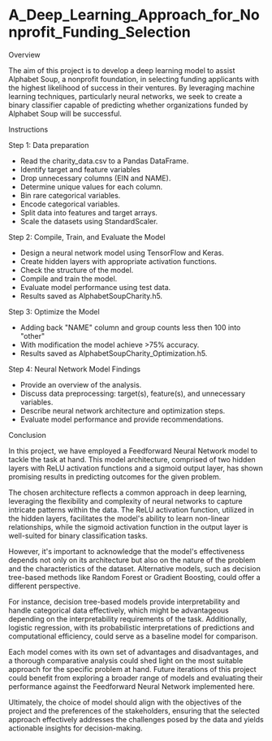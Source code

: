 # A_Deep_Learning_Approach_for_Nonprofit_Funding_Selection

Overview

The aim of this project is to develop a deep learning model to assist Alphabet Soup, a nonprofit foundation, in selecting funding applicants with the highest likelihood of success in their ventures. By leveraging machine learning techniques, particularly neural networks, we seek to create a binary classifier capable of predicting whether organizations funded by Alphabet Soup will be successful.

Instructions

Step 1: Data preparation
* Read the charity_data.csv to a Pandas DataFrame.
* Identify target and feature variables
* Drop unnecessary columns (EIN and NAME).
* Determine unique values for each column.
* Bin rare categorical variables.
* Encode categorical variables.
* Split data into features and target arrays.
* Scale the datasets using StandardScaler.

Step 2: Compile, Train, and Evaluate the Model
* Design a neural network model using TensorFlow and Keras.
* Create hidden layers with appropriate activation functions.
* Check the structure of the model.
* Compile and train the model.
* Evaluate model performance using test data.
* Results saved as AlphabetSoupCharity.h5.

Step 3: Optimize the Model
* Adding back "NAME" column and group counts less then 100 into "other"
* With modification the model achieve >75% accuracy.
* Results saved as AlphabetSoupCharity_Optimization.h5.

Step 4: Neural Network Model Findings
* Provide an overview of the analysis.
* Discuss data preprocessing: target(s), feature(s), and unnecessary variables.
* Describe neural network architecture and optimization steps.
* Evaluate model performance and provide recommendations.

Conclusion

In this project, we have employed a Feedforward Neural Network model to tackle the task at hand. This model architecture, comprised of two hidden layers with ReLU activation functions and a sigmoid output layer, has shown promising results in predicting outcomes for the given problem.

The chosen architecture reflects a common approach in deep learning, leveraging the flexibility and complexity of neural networks to capture intricate patterns within the data. The ReLU activation function, utilized in the hidden layers, facilitates the model's ability to learn non-linear relationships, while the sigmoid activation function in the output layer is well-suited for binary classification tasks.

However, it's important to acknowledge that the model's effectiveness depends not only on its architecture but also on the nature of the problem and the characteristics of the dataset. Alternative models, such as decision tree-based methods like Random Forest or Gradient Boosting, could offer a different perspective.

For instance, decision tree-based models provide interpretability and handle categorical data effectively, which might be advantageous depending on the interpretability requirements of the task. Additionally, logistic regression, with its probabilistic interpretations of predictions and computational efficiency, could serve as a baseline model for comparison.

Each model comes with its own set of advantages and disadvantages, and a thorough comparative analysis could shed light on the most suitable approach for the specific problem at hand. Future iterations of this project could benefit from exploring a broader range of models and evaluating their performance against the Feedforward Neural Network implemented here.

Ultimately, the choice of model should align with the objectives of the project and the preferences of the stakeholders, ensuring that the selected approach effectively addresses the challenges posed by the data and yields actionable insights for decision-making.